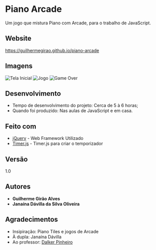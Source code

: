 # Piano Arcade
Um jogo que mistura Piano com Arcade, para o trabalho de JavaScript.

## Website
https://guilhermegirao.github.io/piano-arcade

## Imagens
![Tela Inicial](https://i.imgur.com/Z0e1Sxm.png)
![Jogo](https://i.imgur.com/1N2QI9B.png)
![Game Over](https://i.imgur.com/LoclBP8.png)

## Desenvolvimento
* Tempo de desenvolvimento do projeto: Cerca de 5 à 6 horas;
* Quando foi produzido: Nas aulas de JavaScript e em casa.

## Feito com
* [jQuery](https://jquery.com/) - Web Framework Utilizado
* [Timer.js](https://husa.github.io/timer.js/) - Timer.js para criar o temporizador

## Versão
1.0

## Autores
* **Guilherme Girão Alves**
* **Janaína Dávilla da Silva Oliveira**

## Agradecimentos
* Insipiração: Piano Tiles e jogos de Arcade
* À dupla: Janaína Dávilla
* Ao professor: [Dalker Pinheiro](http://dalkerpinheiro.com.br)
